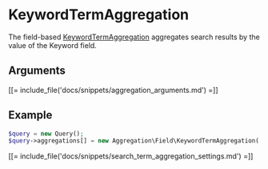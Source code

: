 # KeywordTermAggregation

The field-based [KeywordTermAggregation](../../api/php_api/php_api_reference/classes/Ibexa-Contracts-Core-Repository-Values-Content-Query-Aggregation-Field-KeywordTermAggregation.html) aggregates search results by the value of the Keyword field.

## Arguments

[[= include_file('docs/snippets/aggregation_arguments.md') =]]

## Example

``` php
$query = new Query();
$query->aggregations[] = new Aggregation\Field\KeywordTermAggregation('keyword', 'article', 'tags');
```

[[= include_file('docs/snippets/search_term_aggregation_settings.md') =]]
